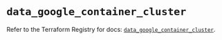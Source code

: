 # `data_google_container_cluster`

Refer to the Terraform Registry for docs: [`data_google_container_cluster`](https://registry.terraform.io/providers/hashicorp/google/5.27.0/docs/data-sources/container_cluster).
